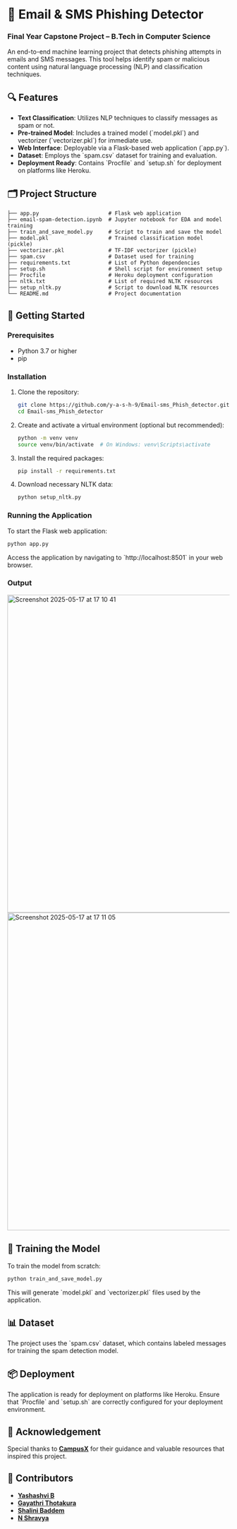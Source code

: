 
# 📧 Email & SMS Phishing Detector
### Final Year Capstone Project – B.Tech in Computer Science
An end-to-end machine learning project that detects phishing attempts in emails and SMS messages. This tool helps identify spam or malicious content using natural language processing (NLP) and classification techniques.

## 🔍 Features

- **Text Classification**: Utilizes NLP techniques to classify messages as spam or not.
- **Pre-trained Model**: Includes a trained model (\`model.pkl\`) and vectorizer (\`vectorizer.pkl\`) for immediate use.
- **Web Interface**: Deployable via a Flask-based web application (\`app.py\`).
- **Dataset**: Employs the \`spam.csv\` dataset for training and evaluation.
- **Deployment Ready**: Contains \`Procfile\` and \`setup.sh\` for deployment on platforms like Heroku.

## 🗂️ Project Structure

```
├── app.py                      # Flask web application
├── email-spam-detection.ipynb  # Jupyter notebook for EDA and model training
├── train_and_save_model.py     # Script to train and save the model
├── model.pkl                   # Trained classification model (pickle)
├── vectorizer.pkl              # TF-IDF vectorizer (pickle)
├── spam.csv                    # Dataset used for training
├── requirements.txt            # List of Python dependencies
├── setup.sh                    # Shell script for environment setup
├── Procfile                    # Heroku deployment configuration
├── nltk.txt                    # List of required NLTK resources
├── setup_nltk.py               # Script to download NLTK resources
└── README.md                   # Project documentation
```


## 🚀 Getting Started

### Prerequisites

- Python 3.7 or higher
- pip

### Installation

1. Clone the repository:
   ```bash
   git clone https://github.com/y-a-s-h-9/Email-sms_Phish_detector.git
   cd Email-sms_Phish_detector
   ```

2. Create and activate a virtual environment (optional but recommended):
   ```bash
   python -m venv venv
   source venv/bin/activate  # On Windows: venv\Scripts\activate
   ```

3. Install the required packages:
   ```bash
   pip install -r requirements.txt
   ```

4. Download necessary NLTK data:
   ```bash
   python setup_nltk.py
   ```

### Running the Application

To start the Flask web application:
```bash
python app.py
```

Access the application by navigating to \`http://localhost:8501\` in your web browser.

### Output
<img width="720" alt="Screenshot 2025-05-17 at 17 10 41" src="https://github.com/user-attachments/assets/1dc09d79-cd6d-46d5-bde8-992e2ca4e4fb" />
<img width="720" alt="Screenshot 2025-05-17 at 17 11 05" src="https://github.com/user-attachments/assets/16bae64d-ccbc-4c1e-8d53-939be9cf6f56" />

## 🧪 Training the Model

To train the model from scratch:
```bash
python train_and_save_model.py
```

This will generate \`model.pkl\` and \`vectorizer.pkl\` files used by the application.

## 📊 Dataset

The project uses the \`spam.csv\` dataset, which contains labeled messages for training the spam detection model.

## 📦 Deployment

The application is ready for deployment on platforms like Heroku. Ensure that \`Procfile\` and \`setup.sh\` are correctly configured for your deployment environment.

## 🙏 Acknowledgement

Special thanks to [**CampusX**](https://github.com/campusx-official) for their guidance and valuable resources that inspired this project.


## 👥 Contributors

- [**Yashashvi B**](https://github.com/y-a-s-h-9)
- [**Gayathri Thotakura**](https://github.com/Gayathrithotakura)
- [**Shalini Baddem**](https://github.com/shalinibaddem)
- [**N Shravya**](https://github.com/shravya12-2003)
